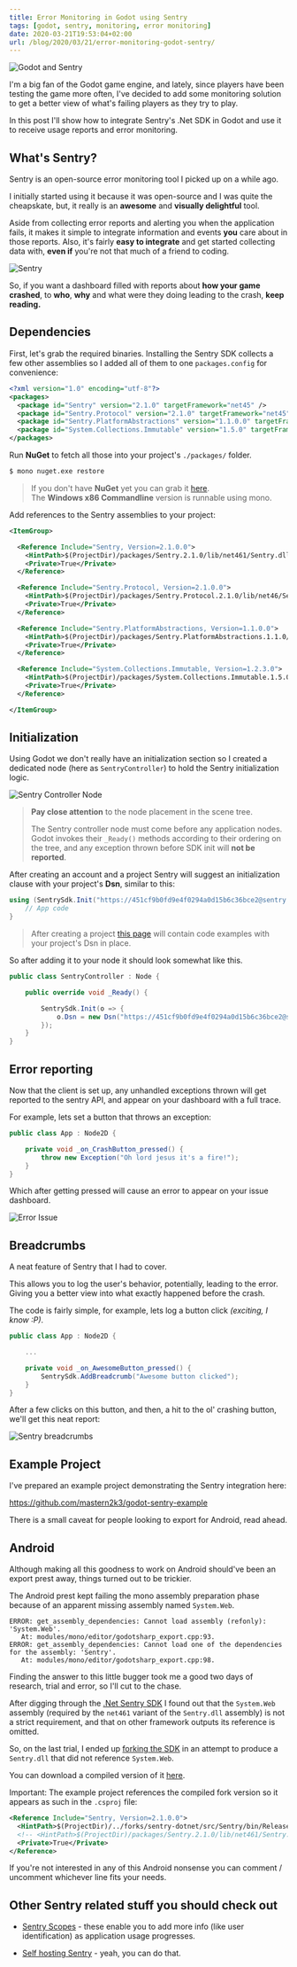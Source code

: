 ```yaml
---
title: Error Monitoring in Godot using Sentry
tags: [godot, sentry, monitoring, error monitoring]
date: 2020-03-21T19:53:04+02:00
url: /blog/2020/03/21/error-monitoring-godot-sentry/
---
```


![Godot and Sentry](sentry-glyph-dark.png#center)

I'm a big fan of the Godot game engine, and lately, since players have been
testing the game more often, I've decided to add some monitoring solution to
get a better view of what's failing players as they try to play.

In this post I'll show how to integrate Sentry's .Net SDK in Godot and use
it to receive usage reports and error monitoring.


## What's Sentry?

Sentry is an open-source error monitoring tool I picked up on a while ago.

I initially started using it because it was open-source and I was quite the
cheapskate, but, it really is an **awesome** and **visually delightful** tool.

Aside from collecting error reports and alerting you when the application fails,
it makes it simple to integrate information and events **you** care about in
those reports. Also, it's fairly **easy to integrate** and get started
collecting data with, **even if** you're not that much of a friend to coding.

![Sentry](sentry_pic.jpg)

So, if you want a dashboard filled with reports about **how your game crashed**,
to **who**, **why** and what were they doing leading to the crash,
**keep reading.**


## Dependencies

First, let's grab the required binaries. Installing the Sentry SDK collects a
few other assemblies so I added all of them to one `packages.config` for
convenience:

```xml
<?xml version="1.0" encoding="utf-8"?>
<packages>
  <package id="Sentry" version="2.1.0" targetFramework="net45" />
  <package id="Sentry.Protocol" version="2.1.0" targetFramework="net45" />
  <package id="Sentry.PlatformAbstractions" version="1.1.0.0" targetFramework="net45" />
  <package id="System.Collections.Immutable" version="1.5.0" targetFramework="net45" />
</packages>
```

Run **NuGet** to fetch all those into your project's `./packages/` folder.

```sh
$ mono nuget.exe restore
```

> If you don't have **NuGet** yet you can grab it [here][nuget downloads].  
> The **Windows x86 Commandline** version is runnable using mono.

Add references to the Sentry assemblies to your project:

```xml
<ItemGroup>

  <Reference Include="Sentry, Version=2.1.0.0">
    <HintPath>$(ProjectDir)/packages/Sentry.2.1.0/lib/net461/Sentry.dll</HintPath>
    <Private>True</Private>
  </Reference>

  <Reference Include="Sentry.Protocol, Version=2.1.0.0">
    <HintPath>$(ProjectDir)/packages/Sentry.Protocol.2.1.0/lib/net46/Sentry.Protocol.dll</HintPath>
    <Private>True</Private>
  </Reference>

  <Reference Include="Sentry.PlatformAbstractions, Version=1.1.0.0">
    <HintPath>$(ProjectDir)/packages/Sentry.PlatformAbstractions.1.1.0/lib/net471/Sentry.PlatformAbstractions.dll</HintPath>
    <Private>True</Private>
  </Reference>

  <Reference Include="System.Collections.Immutable, Version=1.2.3.0">
    <HintPath>$(ProjectDir)/packages/System.Collections.Immutable.1.5.0/lib/portable-net45+win8+wp8+wpa81/System.Collections.Immutable.dll</HintPath>
    <Private>True</Private>
  </Reference>

</ItemGroup>
```


## Initialization

Using Godot we don't really have an initialization section so I created a
dedicated node (here as `SentryController`) to hold the Sentry initialization
logic.

![Sentry Controller Node](sentry_controller_node.png#center)

> **Pay close attention** to the node placement in the scene tree.
> 
> The Sentry controller node must come before any application nodes.
> Godot invokes their `_Ready()` methods according to their ordering on the tree,
> and any exception thrown before SDK init will **not be reported**.

After creating an account and a project Sentry will suggest an initialization
clause with your project's **Dsn**, similar to this:

```csharp
using (SentrySdk.Init("https://451cf9b0fd9e4f0294a0d15b6c36bce2@sentry.io/5170198")) {
    // App code
}
```

> After creating a project [this page][Sentry quickstart page] will contain code
> examples with your project's Dsn in place.

So after adding it to your node it should look somewhat like this.

```csharp
public class SentryController : Node {

    public override void _Ready() {

        SentrySdk.Init(o => {
            o.Dsn = new Dsn("https://451cf9b0fd9e4f0294a0d15b6c36bce2@sentry.io/5170198");
        });
    }
}
```


## Error reporting

Now that the client is set up, any unhandled exceptions thrown will get
reported to the sentry API, and appear on your dashboard with a full trace.

For example, lets set a button that throws an exception:

```csharp
public class App : Node2D {

	private void _on_CrashButton_pressed() {
		throw new Exception("Oh lord jesus it's a fire!");
	}
}
```

Which after getting pressed will cause an error to appear on your issue
dashboard.

![Error Issue](issue_dashboard_error.png)


## Breadcrumbs

A neat feature of Sentry that I had to cover.

This allows you to log the user's behavior, potentially, leading to the error.
Giving you a better view into what exactly happened before the crash.

The code is fairly simple, for example, lets log a button click *(exciting, I
know :P)*.

```csharp
public class App : Node2D {

    ...

    private void _on_AwesomeButton_pressed() {
        SentrySdk.AddBreadcrumb("Awesome button clicked");
    }
}
```

After a few clicks on this button, and then, a hit to the ol' crashing button,
we'll get this neat report:

![Sentry breadcrumbs](sentry_breadcrumbs.png)


## Example Project

I've prepared an example project demonstrating the Sentry integration here:

<https://github.com/mastern2k3/godot-sentry-example>

There is a small caveat for people looking to export for Android, read ahead.


## Android

Although making all this goodness to work on Android should've been an export
prest away, things turned out to be trickier.

The Android prest kept failing the mono assembly preparation phase because of
an apparent missing assembly named `System.Web`.

```
ERROR: get_assembly_dependencies: Cannot load assembly (refonly): 'System.Web'.
   At: modules/mono/editor/godotsharp_export.cpp:93.
ERROR: get_assembly_dependencies: Cannot load one of the dependencies for the assembly: 'Sentry'.
   At: modules/mono/editor/godotsharp_export.cpp:98.
```

Finding the answer to this little bugger took me a good two days of research,
trial and error, so I'll cut to the chase.

After digging through the [.Net Sentry SDK] I found out that the `System.Web`
assembly (required by the `net461` variant of the `Sentry.dll` assembly) is not
a strict requirement, and that on other framework outputs its reference is
omitted.

So, on the last trial, I ended up [forking the SDK] in an attempt to produce a
`Sentry.dll` that did not reference `System.Web`.

You can download a compiled version of it [here](https://github.com/mastern2k3/sentry-dotnet/releases/tag/2.1.0-godot).

Important: The example project references the compiled fork version so it
appears as such in the `.csproj` file:

```xml
<Reference Include="Sentry, Version=2.1.0.0">
  <HintPath>$(ProjectDir)/../forks/sentry-dotnet/src/Sentry/bin/Release/net461/Sentry.dll</HintPath>
  <!-- <HintPath>$(ProjectDir)/packages/Sentry.2.1.0/lib/net461/Sentry.dll</HintPath> -->
  <Private>True</Private>
</Reference>
```

If you're not interested in any of this Android nonsense you can comment /
uncomment whichever line fits your needs.


## Other Sentry related stuff you should check out

* [Sentry Scopes] - these enable you to add more info (like user identification)
  as application usage progresses.

* [Self hosting Sentry] - yeah, you can do that.


[Sentry Scopes]: https://docs.sentry.io/enriching-error-data/scopes/?platform=csharp
[Self hosting Sentry]: https://docs.sentry.io/server/

[nuget downloads]: https://www.nuget.org/downloads
[.Net Sentry SDK]: https://github.com/getsentry/sentry-dotnet
[forking the SDK]: https://github.com/mastern2k3/sentry-dotnet
[Sentry quickstart page]: https://docs.sentry.io/error-reporting/quickstart/?platform=csharp
